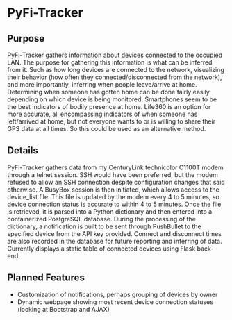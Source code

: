 # PyFi-Tracker

## Purpose

PyFi-Tracker gathers information about devices connected to the occupied LAN. The purpose for
gathering this information is what can be inferred from it. Such as how long devices are connected to
the network, visualizing their behavior (how often they connected/disconnected from the network), and
more importantly, inferring when people leave/arrive at home. Determining when someone has gotten home
can be done fairly easily depending on which device is being monitored. Smartphones seem to be the
best indicators of bodily presence at home. Life360 is an option for more accurate, all encompassing
indicators of when someone has left/arrived at home, but not everyone wants to or is willing to share
their GPS data at all times. So this could be used as an alternative method.

## Details

PyFi-Tracker gathers data from my CenturyLink technicolor C1100T modem through a telnet session. SSH
would have been preferred, but the modem refused to allow an SSH connection despite configuration
changes that said otherwise. A BusyBox session is then initiated, which allows access to the
device_list file. This file is updated by the modem every 4 to 5 minutes, so device connection status
is accurate to within 4 to 5 minutes. Once the file is retrieved, it is parsed into a Python
dictionary and then entered into a containerized PostgreSQL database. During the processing of the
dictionary, a notification is built to be sent through PushBullet to the specified device from the
API key provided. Connect and disconnect times are also recorded in the database for future reporting
and inferring of data. Currently displays a static table of connected devices using Flask back-end.

## Planned Features

* Customization of notifications, perhaps grouping of devices by owner
* Dynamic webpage showing most recent device connection statuses (looking at Bootstrap and AJAX)